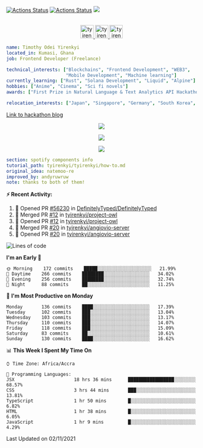 [![Actions Status](https://github.com/tyirenkyi/tyirenkyi/workflows/wakatime-stats/badge.svg)](https://github.com/tyirenkyi/tyirenkyi/actions)
[![Actions Status](https://github.com/tyirenkyi/tyirenkyi/workflows/update-gh-activity/badge.svg)](https://github.com/tyirenkyi/tyirenkyi/actions)
![](https://visitor-badge.glitch.me/badge?page_id=tyirenkyi.tyirenkyi)

<p align="center">
<br/>
<a href="https://twitter.com/darthapplejewce">
  <img alt="tyirenkyi | Twitter" width="35px" src="https://image.flaticon.com/icons/svg/2111/2111703.svg" />
</a>
<a href="https://www.linkedin.com/in/timothy-yirenkyi-b45b9b137/">
  <img alt="tyirenkyi's LinkdeIN" width="35px" src="https://image.flaticon.com/icons/svg/2111/2111465.svg" />
</a
<a href="https://open.spotify.com/user/6jyx0hj1911n2xd4rm3vwm8j9?si=f0e62187bc474bdf">
  <img alt="tyirenkyi's Spotify" width="35px" src="https://image.flaticon.com/icons/svg/2111/2111627.svg" />
</a>
</p>

```yaml
name: Timothy Odei Yirenkyi
located_in: Kumasi, Ghana
job: Frontend Developer (Freelance)

technical_interests: ["Blockchains", "Frontend Development", "WEB3", 
                      "Mobile Development", "Machine learning"]
currently_learning: ["Rust", "Solana Development", "Liquid", "Alpine"]
hobbies: ["Anime", "Cinema", "Sci fi novels"]
awards: ["First Prize in Natural Language & Text Analytics API Hackathon"]

relocation_interests: ["Japan", "Singapore", "Germany", "South Korea", "UK"]
```

<a href="https://www.expert.ai/blog/the-story-behind-hackathon-winning-peer-reviewers-app">Link to hackathon blog</a>

<p align="center">
  <img alig src="https://github-profile-trophy.vercel.app/?username=tyirenkyi&column=6&rank=SSS,SS,S,AAA,AA,A,B,C" />
</p>


<p align="center">
  <a href="https://tyirenkyi.vercel.app/api/now-playing?open">
    <!-- Music bars move to the beat and are colored based on the track's happiness, danceability and energy! -->
    <img src="https://tyirenkyi.vercel.app/api/now-playing">
  </a>
</p>

<p align="center">
  <img src="https://tyirenkyi.vercel.app/api/top-played">
</p>
 
```yaml
section: spotify components info
tutorial_path: tyirenkyi/tyirenkyi/how-to.md
original_idea: natemoo-re
improved_by: andyruwruw
note: thanks to both of them!
```


**:zap: Recent Activity:**

<!--START_SECTION:activity-->
1. 💪 Opened PR [#56230](https://github.com/DefinitelyTyped/DefinitelyTyped/pull/56230) in [DefinitelyTyped/DefinitelyTyped](https://github.com/DefinitelyTyped/DefinitelyTyped)
2. 🎉 Merged PR [#12](https://github.com/tyirenkyi/project-owl/pull/12) in [tyirenkyi/project-owl](https://github.com/tyirenkyi/project-owl)
3. 💪 Opened PR [#12](https://github.com/tyirenkyi/project-owl/pull/12) in [tyirenkyi/project-owl](https://github.com/tyirenkyi/project-owl)
4. 🎉 Merged PR [#20](https://github.com/tyirenkyi/angiovio-server/pull/20) in [tyirenkyi/angiovio-server](https://github.com/tyirenkyi/angiovio-server)
5. 💪 Opened PR [#20](https://github.com/tyirenkyi/angiovio-server/pull/20) in [tyirenkyi/angiovio-server](https://github.com/tyirenkyi/angiovio-server)
<!--END_SECTION:activity-->

<!--START_SECTION:waka-->
![Lines of code](https://img.shields.io/badge/From%20Hello%20World%20I%27ve%20Written-7.5%20million%20lines%20of%20code-blue)

**I'm an Early 🐤** 

```text
🌞 Morning    172 commits    █████░░░░░░░░░░░░░░░░░░░░   21.99% 
🌆 Daytime    266 commits    ████████░░░░░░░░░░░░░░░░░   34.02% 
🌃 Evening    256 commits    ████████░░░░░░░░░░░░░░░░░   32.74% 
🌙 Night      88 commits     ██░░░░░░░░░░░░░░░░░░░░░░░   11.25%

```
📅 **I'm Most Productive on Monday** 

```text
Monday       136 commits    ████░░░░░░░░░░░░░░░░░░░░░   17.39% 
Tuesday      102 commits    ███░░░░░░░░░░░░░░░░░░░░░░   13.04% 
Wednesday    103 commits    ███░░░░░░░░░░░░░░░░░░░░░░   13.17% 
Thursday     110 commits    ███░░░░░░░░░░░░░░░░░░░░░░   14.07% 
Friday       118 commits    ███░░░░░░░░░░░░░░░░░░░░░░   15.09% 
Saturday     83 commits     ██░░░░░░░░░░░░░░░░░░░░░░░   10.61% 
Sunday       130 commits    ████░░░░░░░░░░░░░░░░░░░░░   16.62%

```


📊 **This Week I Spent My Time On** 

```text
⌚︎ Time Zone: Africa/Accra

💬 Programming Languages: 
JSX                      18 hrs 36 mins      █████████████████░░░░░░░░   68.57% 
CSS                      3 hrs 44 mins       ███░░░░░░░░░░░░░░░░░░░░░░   13.81% 
TypeScript               1 hr 50 mins        █░░░░░░░░░░░░░░░░░░░░░░░░   6.82% 
HTML                     1 hr 38 mins        █░░░░░░░░░░░░░░░░░░░░░░░░   6.05% 
JavaScript               1 hr 9 mins         █░░░░░░░░░░░░░░░░░░░░░░░░   4.29%

```


 Last Updated on 02/11/2021
<!--END_SECTION:waka-->

